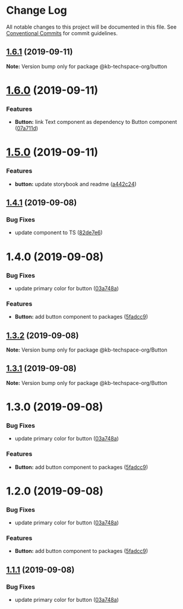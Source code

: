 # Change Log

All notable changes to this project will be documented in this file.
See [Conventional Commits](https://conventionalcommits.org) for commit guidelines.

## [1.6.1](https://github.com/karthikbalajikb/KB-TechSpace-Component-Library/compare/@kb-techspace-org/button@1.6.0...@kb-techspace-org/button@1.6.1) (2019-09-11)

**Note:** Version bump only for package @kb-techspace-org/button

# [1.6.0](https://github.com/karthikbalajikb/KB-TechSpace-Component-Library/compare/@kb-techspace-org/button@1.5.0...@kb-techspace-org/button@1.6.0) (2019-09-11)

### Features

- **Button:** link Text component as dependency to Button component ([07a711d](https://github.com/karthikbalajikb/KB-TechSpace-Component-Library/commit/07a711d))

# [1.5.0](https://github.com/karthikbalajikb/KB-TechSpace-Component-Library/compare/@kb-techspace-org/button@1.4.1...@kb-techspace-org/button@1.5.0) (2019-09-11)

### Features

- **button:** update storybook and readme ([a442c24](https://github.com/karthikbalajikb/KB-TechSpace-Component-Library/commit/a442c24))

## [1.4.1](https://github.com/karthikbalajikb/KB-TechSpace-Component-Library/compare/@kb-techspace-org/button@1.4.0...@kb-techspace-org/button@1.4.1) (2019-09-08)

### Bug Fixes

- update component to TS ([82de7e6](https://github.com/karthikbalajikb/KB-TechSpace-Component-Library/commit/82de7e6))

# 1.4.0 (2019-09-08)

### Bug Fixes

- update primary color for button ([03a748a](https://github.com/karthikbalajikb/KB-TechSpace-Component-Library/commit/03a748a))

### Features

- **Button:** add button component to packages ([5fadcc9](https://github.com/karthikbalajikb/KB-TechSpace-Component-Library/commit/5fadcc9))

## [1.3.2](https://github.com/karthikbalajikb/KB-TechSpace-Component-Library/compare/@kb-techspace-org/Button@1.3.1...@kb-techspace-org/Button@1.3.2) (2019-09-08)

**Note:** Version bump only for package @kb-techspace-org/Button

## [1.3.1](https://github.com/karthikbalajikb/KB-TechSpace-Component-Library/compare/@kb-techspace-org/Button@1.3.0...@kb-techspace-org/Button@1.3.1) (2019-09-08)

**Note:** Version bump only for package @kb-techspace-org/Button

# 1.3.0 (2019-09-08)

### Bug Fixes

- update primary color for button ([03a748a](https://github.com/karthikbalajikb/KB-TechSpace-Component-Library/commit/03a748a))

### Features

- **Button:** add button component to packages ([5fadcc9](https://github.com/karthikbalajikb/KB-TechSpace-Component-Library/commit/5fadcc9))

# 1.2.0 (2019-09-08)

### Bug Fixes

- update primary color for button ([03a748a](https://github.com/karthikbalajikb/KB-TechSpace-Component-Library/commit/03a748a))

### Features

- **Button:** add button component to packages ([5fadcc9](https://github.com/karthikbalajikb/KB-TechSpace-Component-Library/commit/5fadcc9))

## [1.1.1](https://github.com/karthikbalajikb/KB-TechSpace-Component-Library/compare/Button@1.1.0...Button@1.1.1) (2019-09-08)

### Bug Fixes

- update primary color for button ([03a748a](https://github.com/karthikbalajikb/KB-TechSpace-Component-Library/commit/03a748a))
